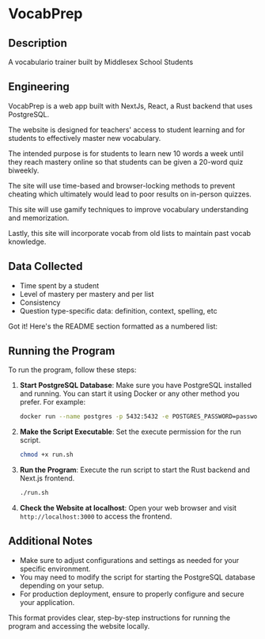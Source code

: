 # VocabPrep

## Description
A vocabulario trainer built by Middlesex School Students

## Engineering
VocabPrep is a web app built with NextJs, React, a Rust backend that uses PostgreSQL.

The website is designed for teachers' access to student learning and for students to effectively master new vocabulary. 

The intended purpose is for students to learn new 10 words a week until they reach mastery online so that students can be given a 20-word quiz biweekly.

The site will use time-based and browser-locking methods to prevent cheating which ultimately would lead to poor results on in-person quizzes.

This site will use gamify techniques to improve vocabulary understanding and memorization.

Lastly, this site will incorporate vocab from old lists to maintain past vocab knowledge.

## Data Collected
- Time spent by a student
- Level of mastery per mastery and per list
- Consistency
- Question type-specific data: definition, context, spelling, etc

Got it! Here's the README section formatted as a numbered list:

## Running the Program

To run the program, follow these steps:

1. **Start PostgreSQL Database**: Make sure you have PostgreSQL installed and running. You can start it using Docker or any other method you prefer. For example:

   ```bash
   docker run --name postgres -p 5432:5432 -e POSTGRES_PASSWORD=password -d postgres:latest
   ```

2. **Make the Script Executable**: Set the execute permission for the run script.

   ```bash
   chmod +x run.sh
   ```

3. **Run the Program**: Execute the run script to start the Rust backend and Next.js frontend.

   ```bash
   ./run.sh
   ```

4. **Check the Website at localhost**: Open your web browser and visit `http://localhost:3000` to access the frontend.

## Additional Notes

- Make sure to adjust configurations and settings as needed for your specific environment.
- You may need to modify the script for starting the PostgreSQL database depending on your setup.
- For production deployment, ensure to properly configure and secure your application.

This format provides clear, step-by-step instructions for running the program and accessing the website locally.
